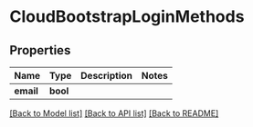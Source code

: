 # CloudBootstrapLoginMethods

## Properties

Name | Type | Description | Notes
------------ | ------------- | ------------- | -------------
**email** | **bool** |  | 

[[Back to Model list]](../README.md#documentation-for-models) [[Back to API list]](../README.md#documentation-for-api-endpoints) [[Back to README]](../README.md)


